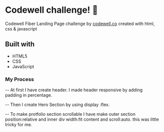 
# Codewell challenge! 👋

Codewell Fiber Landing Page challenge by [codewell.co](https://www.codewell.cc/) created with html, css & javascript

## Built with
- HTML5
- CSS
- JavaScript

### My Process 

-- At first I  have create header. I made header responsive by adding padding in percentage.

-- Then I create Hero Section by using display :flex.

-- To make protfolio section scrollable I have  make outer section position:relative
and inner div width:fit content and scroll:auto.
 this was little tricky for me.


